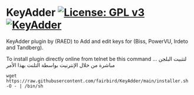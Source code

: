 KeyAdder [![License: GPL v3](https://img.shields.io/badge/License-GPLv3-blue.svg)](https://www.gnu.org/licenses/gpl-3.0) [![KeyAdder](https://github.com/fairbird/KeyAdder/actions/workflows/KeyAdder.yml/badge.svg)](https://github.com/fairbird/KeyAdder/actions/workflows/KeyAdder.yml)
=========
KeyAdder plugin by (RAED) to Add and edit keys for (Biss, PowerVU, Irdeto and Tandberg).

To install plugin directly online from telnet be this command ... لتثبيت البلجن مباشرة من خلال الإنترنيت بواسطة التلنت بهذا الأمر
```
wget https://raw.githubusercontent.com/fairbird/KeyAdder/main/installer.sh -O - | /bin/sh
```
